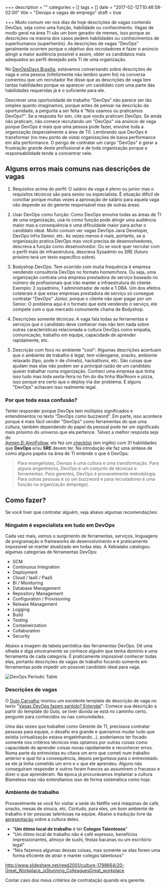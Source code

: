 +++
description = ""
categories = []
tags = []
date = "2017-02-12T10:46:58-02:00"
title = "Devops e vagas de emprego"
draft = true

+++
Muito comum ver nos dias de hoje descrições de vagas contendo DevOps, seja como uma função, habilidade ou conhecimento. Vagas de modo geral na área TI são um bom gerador de memes, isso porque as descrições na maioria dos casos pedem
habilidades ou conhecimentos de superhumanos (superheróis). As descrições de vagas "DevOps" geralmente ocorrem porque o objetivo dos recrutadores é fazer o anúncio atingir a maior audiência possível e assim, obter os candidatos mais adequados ao perfil desejado pela TI de uma organização.

No [DevOpsDays Brasília](https://www.devopsdays.org/events/2016-brasilia/welcome/), estávamos conversando sobre descrições de vaga e uma pessoa (infelizmente não lembro quem foi) na conversa comentou que um recrutador lhe disse que as descrições de vaga tem tantas habilidades porque se aparecer um candidato com uma parte das habilidades requeridas já é o suficiente para ele.

Descrever uma oportunidade de trabalho "DevOps" não parece ser tão simples quanto imaginamos, porque antes de pensar na descrição da oportunidade, a pergunta a ser feita é "Nós usamos ou praticamos DevOps?". Se a resposta for sim, cite que vocês praticam DevOps. Se ainda não praticam, não comece recrutando um "DevOps" via anúncio de vaga porque DevOps é mais que uma pessoa pode fazer, envolve toda a organização (especialmente a área de TI). Lembrando que DevOps é transformar (no meu ponto de vista) organizações de baixa performance em alta performance. O perigo de contratar um cargo "DevOps" é gerar a frustração grande deste profissional e de toda organização porque a responsabilidade tende a concentrar nele.

## Alguns erros mais comuns nas descrições de vagas

1. Requisitos acima do perfil: O salário da vaga é pleno ou junior mas o requisitos técnicos são para senior ou especialista. É situação difícil de conciliar porque muitas vezes a aprovação de salário para aquela vaga não depende só do gerente responsável mas de outras áreas.

2. Usar DevOps como função: Como DevOps envolve todas as áreas de TI de uma organização, usá-lo como função pode atingir uma audiência maior mas a consequência é uma dificuldade maior para achar o candidato ideal. Muito comum ver vagas DevOps Java Developer, DevOps Infra Senior, etc. As vezes menos é mais, portanto, se a organização pratica DevOps mas você precisa de desenvolvedores, descreva a função como desenvolvedor. Ou se você quer recrutar com o perfil mais de infraestrutura, descreva Sysadmin ou SRE (futuro próximo terá um texto específico sobre).

3. Bodyshop DevOps: Tem ocorrido com muita frequência é empresa vendendo consultoria DevOps no formato homem/hora. Ou seja, uma organização contrata uma empresa prestadora de serviço baseado no número de profissionais que irão manter a infraestrutura do cliente. Exemplo: 2 sysadmins, 1 administrador de rede e 1 DBA. Um dos efeitos colaterais é que estas empresas prestadora de serviço só consegue contratar "DevOps" Júnior, porque o cliente não quer pagar por um Senior. O problema aqui é o formato que está vendendo o serviço, ele compete com o que mercado comumente chama de Bodyshop.

4. Descrições somente técnicas: A vaga fala todas as ferramentas e serviços que o candidato deve conhecer mas não tem nada sobre outras características relacionada a cultura DevOps como empatia, comunicação, trabalho em equipe, capacidade de aprender rapidamente, etc.

5. Descrição com foco no ambiente "cool": Algumas descrições acentuam que o ambiente de trabalho é legal, tem videogame, snacks, ambiente relaxado (tipo, pode ir de chinelo), hackathons, etc. São coisas que ajudam mas elas não podem ser a principal razão de um candidato querer trabalhar numa organização. Conheci uma empresa que tinha isso tudo mas toda sexta-feira no fim do dia tinha WarRoom e pizza, isso porque era certo que o deploy iria dar problema. E alguns "DevOps" achavam isso realmente legal.

### Por que toda essa confusão?

Tentei responder porque DevOps tem múltiplos significados e entendimentos no texto "DevOps como buzzword". Em parte, isso acontece porque é mais fácil vender "DevOps" como ferramentas do que uma cultura, também dependendo do papel da pessoal pode ter um significado mais próximo do universo que ela pertence. Talvez a melhor resposta seja do  
[Aymen El AmriFollow](http://eon01.com/), ele fez um [checklist](https://hackernoon.com/the-must-know-checklist-for-devops-system-reliability-engineers-f74c1cbf259d#.5lfuvr8ko) (em inglês) com 31 habilidades que **DevOps** e/ou **SRE** devem ter. Na introdução ele faz uma síntese de como alguns papéis na área de TI entende o que é DevOps:

> Para evangelistas, Devops é uma cultura e uma transformação. Para alguns engenheiros, DevOps é um conjunto de técnicas e ferramentas. Para gerentes, DevOps é provavelmente metodologia. Para outras pessoas é só um buzzword e para recrutadores é uma função na organização (emprego).

## Como fazer?

Se você tiver que contratar alguém, veja abaixo algumas recomendações:

### Ninguém é especialista em tudo em DevOps

Cada vez mais, vemos o surgimento de ferramentas, serviços, linguagens de programação e frameworks de desenvolvimento e é praticamente impossível se manter atualizado em todas elas. A Xebialabs catalogou algumas categorias de ferramentas DevOps:

- SCM
- Continuous Integration
- Deployment
- Cloud / IaaS / PaaS
- BI / Monitoring
- Database Management
- Repository Management
- Configuration / Provisioning
- Release Management
- Logging
- Build
- Testing
- Containeirzation
- Collaboration
- Security

Abaixo a imagem da tabela periódica das ferramentas DevOps. Dê uma olhada e diga sinceramente se conhece alguém que tenha domínio e uma ferramenta de cada categoria. É praticamente impossível conhecer todas elas, portanto descrições de vagas de trabalho focando somente em ferramentas pode impedir um possível candidato ideal para vaga.

![DevOps Periodic Table](/images/devops_periodic_table.png)

### Descrições de vagas

O [Guto Carvalho](https://twitter.com/gutocarvalho) montou um excelente template de descrição de vaga no texto "[Vagas DevOps fazem sentido? Entenda!](http://gutocarvalho.net/blog/2016/06/03/vagas-devops-fazem-sentido-entenda/)". Comece sua descrição a partir do template do Guto, se tiver dúvida se está no caminho certo, pergunte para conhecidos ou nas comunidades.

Uma das vezes que trabalhei como Gerente de TI, precisava contratar pessoas para equipe, o desafio era grande e queríamos mudar tudo que existia (virtualização estava engatinhando...), poderíamos ter focado somente nos critérios técnicos mas optamos por outras coisas como capacidade de aprender coisas novas rapidamente e reconhecer erros. Numa parte da entrevistas eu citava um erro que cometi num trabalho anterior e qual foi a consequência, depois perguntava para o entrevistado se ele já tinha cometido um erro e o que ele aprendeu. Alguns não conseguiram responder e outros foram francos ao assumirem o fracasso e dizer o que aprenderam. Na época já procurávamos implantar a cultura Blameless mas não entendíamos isso de forma sistemática como hoje.


### Ambiente de trabalho

Provavelmente se você for visitar a sede do Netflix verá máquinas de café, snacks, mesas de sinuca, etc. Contudo, para eles, um bom ambiente de trabalho é ter pessoas talentosas na equipe. Abaixo a tradução livre da [apresentação](http://www.slideshare.net/reed2001/culture-1798664/20-Great_Workplace_isStunning_ColleaguesGreat_workplace) sobre a cultura deles.

- "**Um ótimo local de trabalho** é ter **Colegas Talentosos**"
- "Um ótimo local de trabalho não é café expresso, benefícios impressionantes, almoço de sushi, festas bacanas ou um escritório legal"
- "Nós fazemos algumas dessas coisas, mas somente se elas forem uma forma eficiente de atrair e manter colegas talentosos"

http://www.slideshare.net/reed2001/culture-1798664/20-Great_Workplace_isStunning_ColleaguesGreat_workplace

Contar caso dos meus critérios de contratação quando era gerente.
